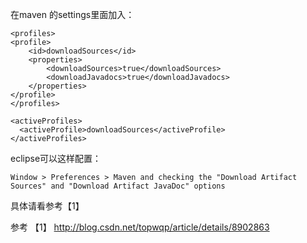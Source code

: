 在maven 的settings里面加入：

```
<profiles>
<profile>
    <id>downloadSources</id>
    <properties>
        <downloadSources>true</downloadSources>
        <downloadJavadocs>true</downloadJavadocs>           
    </properties>
</profile>
</profiles>

<activeProfiles>
  <activeProfile>downloadSources</activeProfile>
</activeProfiles>
```

eclipse可以这样配置：

```
Window > Preferences > Maven and checking the "Download Artifact Sources" and "Download Artifact JavaDoc" options
```

具体请看参考【1】


参考
【1】 http://blog.csdn.net/topwqp/article/details/8902863


